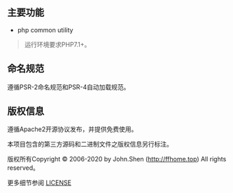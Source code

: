 ## 主要功能

* php common utility

> 运行环境要求PHP7.1+。

## 命名规范

遵循PSR-2命名规范和PSR-4自动加载规范。

## 版权信息

遵循Apache2开源协议发布，并提供免费使用。

本项目包含的第三方源码和二进制文件之版权信息另行标注。

版权所有Copyright © 2006-2020 by John.Shen (http://ffhome.top) All rights reserved。

更多细节参阅 [LICENSE](LICENSE)
